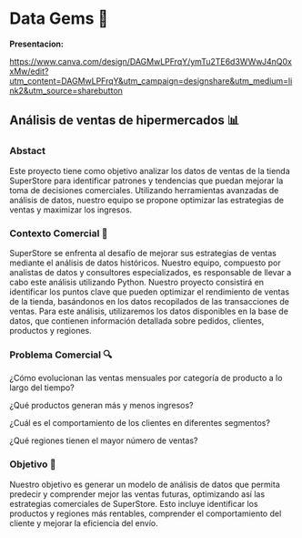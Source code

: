 # Data Gems 💎 


**Presentacion:**

https://www.canva.com/design/DAGMwLPFrqY/ymTu2TE6d3WWwJ4nQ0xxMw/edit?utm_content=DAGMwLPFrqY&utm_campaign=designshare&utm_medium=link2&utm_source=sharebutton

## **Análisis de ventas de hipermercados** 📊
### **Abstact**

Este proyecto tiene como objetivo analizar los datos de ventas de la tienda SuperStore para identificar patrones y tendencias que puedan mejorar la toma de decisiones comerciales. Utilizando herramientas avanzadas de análisis de datos, nuestro equipo se propone optimizar las estrategias de ventas y maximizar los ingresos.
### **Contexto Comercial 🛒**
SuperStore se enfrenta al desafío de mejorar sus estrategias de ventas mediante el análisis de datos históricos. Nuestro equipo, compuesto por analistas de datos y consultores especializados, es responsable de llevar a cabo este análisis utilizando Python.
Nuestro proyecto consistirá en identificar los puntos clave que pueden optimizar el rendimiento de ventas de la tienda, basándonos en los datos recopilados de las transacciones de ventas.
Para este análisis, utilizaremos los datos disponibles en la base de datos, que contienen información detallada sobre pedidos, clientes, productos y regiones.
### **Problema Comercial 🔍**
¿Cómo evolucionan las ventas mensuales por categoría de producto a lo largo del tiempo?

¿Qué productos generan más y menos ingresos?

¿Cuál es el comportamiento de los clientes en diferentes segmentos?

¿Qué regiones tienen el mayor número de ventas?



### **Objetivo 🎯**
Nuestro objetivo es generar un modelo de análisis de datos que permita predecir y comprender mejor las ventas futuras, optimizando así las estrategias comerciales de SuperStore. Esto incluye identificar los productos y regiones más rentables, comprender el comportamiento del cliente y mejorar la eficiencia del envío.
